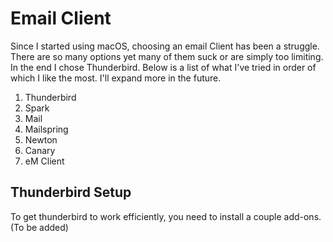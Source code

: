 # Email Client

Since I started using macOS, choosing an email Client has been a struggle. There are so many options yet many of them suck or are simply too limiting. In the end I chose Thunderbird. Below is a list of what I've tried in order of which I like the most. I'll expand more in the future.

1. Thunderbird
2. Spark
3. Mail
4. Mailspring
5. Newton
6. Canary
7. eM Client

## Thunderbird Setup

To get thunderbird to work efficiently, you need to install a couple add-ons. (To be added)

